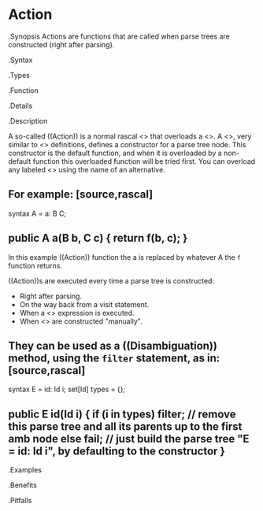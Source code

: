 # Action

.Synopsis
Actions are functions that are called when parse trees are constructed (right after parsing).

.Syntax

.Types

.Function

.Details

.Description

A so-called ((Action)) is a normal rascal <<Function Declaration>> that overloads a <<Syntax Definition>>. 
A <<Syntax Definition>>, very similar to <<Algebraic Data Type>> definitions, defines a constructor for a parse tree node. 
This constructor is the default function, and when it is overloaded by a non-default function this overloaded function will be tried first. 
You can overload any labeled <<Syntax Definition>> using the name of an alternative.

For example:
[source,rascal]
----
syntax A = a: B  C;

public A a(B b, C c) {
  return f(b, c);
}
----
In this example ((Action)) function the a is replaced by whatever A the `f` function returns. 

((Action))s are executed every time a parse tree is constructed:

*  Right after parsing.
*  On the way back from a visit statement.
*  When a <<Concrete Syntax>> expression is executed.
*  When <<Parse Trees>> are constructed "manually".


They can be used as a ((Disambiguation)) method, using the `filter` statement, as in:
[source,rascal]
----
syntax E = id: Id i;
set[Id] types = {};

public E id(Id i) {
  if (i in types) 
    filter; // remove this parse tree and all its parents up to the first amb node
  else 
    fail; // just build the parse tree "E = id: Id i", by defaulting to the constructor
} 
----
.Examples

.Benefits

.Pitfalls

